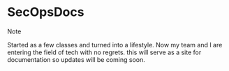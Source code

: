 # SecOpsDocs

>[!NOTE]
>Started as a few classes and turned into a lifestyle. Now my team and I are entering the field of tech with no regrets. this will serve as a site for documentation so updates will be coming soon.